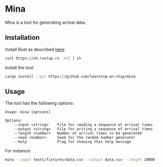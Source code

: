 # Mina

Mina is a tool for generating arrival data.

## Installation

Install Rust as described [here](https://www.rust-lang.org/tools/install):

```sh
curl https://sh.rustup.rs -sSf | sh
```

Install the tool:

```sh
cargo install --git https://github.com/learning-on-chip/mina
```

## Usage

The tool has the following options:

```
Usage: mina [options]

Options:
    --input <string>    File for reading a sequence of arrival times
    --output <string>   File for writing a sequence of arrival times
    --length <number>   Number of arrival times to be generated
    --seed <number>     Seed for the random number generator
    --help              Flag for showing this help message
```

For instance:

```sh
mina --input tests/fixtures/data.csv --output data.csv --length 10000 --seed 42
```

